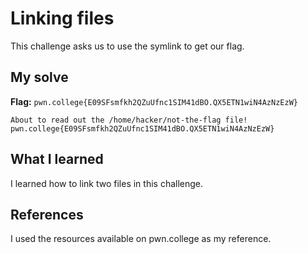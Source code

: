 # Linking files
This challenge asks us to use the symlink to get our flag.

## My solve
**Flag:** `pwn.college{E09SFsmfkh2QZuUfnc1SIM41dBO.QX5ETN1wiN4AzNzEzW}`

```hacker@commands~linking-files:~$ /challenge/catflag
About to read out the /home/hacker/not-the-flag file!
pwn.college{E09SFsmfkh2QZuUfnc1SIM41dBO.QX5ETN1wiN4AzNzEzW}
```

## What I learned
I learned how to link two files in this challenge.

## References 
I used the resources available on pwn.college as my reference.
